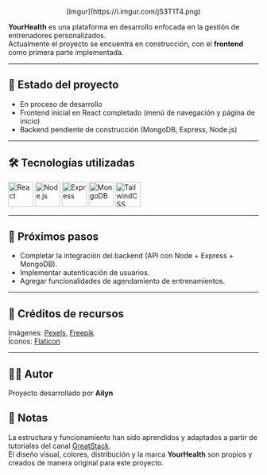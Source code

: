 <p align="center">
  [Imgur](https://i.imgur.com/jS3T1T4.png)
</p>

**YourHealth** es una plataforma en desarrollo enfocada en la gestión de entrenadores personalizados.  
Actualmente el proyecto se encuentra en construcción, con el **frontend** como primera parte implementada.  

---

## 🚧 Estado del proyecto
- En proceso de desarrollo  
- Frontend inicial en React completado (menú de navegación y página de inicio)  
- Backend pendiente de construcción (MongoDB, Express, Node.js)  

---

## 🛠️ Tecnologías utilizadas
<p>
  <img src="https://skillicons.dev/icons?i=react" alt="React" width="50" />
  <img src="https://skillicons.dev/icons?i=nodejs" alt="Node.js" width="50" />
  <img src="https://skillicons.dev/icons?i=express" alt="Express" width="50" />
  <img src="https://skillicons.dev/icons?i=mongodb" alt="MongoDB" width="50" />
  <img src="https://skillicons.dev/icons?i=tailwind" alt="TailwindCSS" width="50" />
</p>

---

## 📌 Próximos pasos
- Completar la integración del backend (API con Node + Express + MongoDB).  
- Implementar autenticación de usuarios.  
- Agregar funcionalidades de agendamiento de entrenamientos.  

---

## 📸 Créditos de recursos
Imágenes: [Pexels](https://www.pexels.com), [Freepik](https://www.freepik.com)  
Íconos: [Flaticon](https://www.flaticon.com)  

---

## 👩‍💻 Autor
Proyecto desarrollado por **Ailyn** 

## 📌 Notas

La estructura y funcionamiento han sido aprendidos y adaptados a partir de tutoriales del canal [GreatStack](https://www.youtube.com/@GreatStackDev).  
El diseño visual, colores, distribución y la marca **YourHealth** son propios y creados de manera original para este proyecto.

